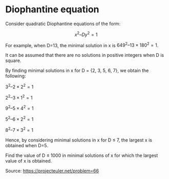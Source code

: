 # Diophantine equation
Consider quadratic Diophantine equations of the form:

$$
x^2 – Dy^2 = 1
$$

For example, when D=13, the minimal solution in x is $649^2 – 13 \times 180^2 = 1$.

It can be assumed that there are no solutions in positive integers when D is square.

By finding minimal solutions in x for D = {2, 3, 5, 6, 7}, we obtain the following:

$3^2 – 2 \times 2^2 = 1$

$2^2 – 3 \times 1^2 = 1$

$9^2 – 5 \times 4^2 = 1$

$5^2 – 6 \times 2^2 = 1$

$8^2 – 7 \times 3^2 = 1$

Hence, by considering minimal solutions in x for D ≤ 7, the largest x is obtained when D=5.

Find the value of D ≤ 1000 in minimal solutions of x for which the largest value of x is obtained.

Source: https://projecteuler.net/problem=66
